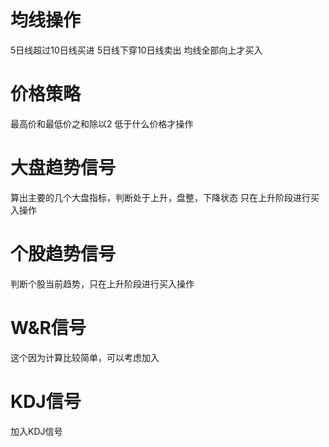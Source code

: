 均线操作
=========
5日线超过10日线买进
5日线下穿10日线卖出
均线全部向上才买入


价格策略
========
最高价和最低价之和除以2
低于什么价格才操作



大盘趋势信号
============
算出主要的几个大盘指标，判断处于上升，盘整，下降状态
只在上升阶段进行买入操作


个股趋势信号
=============
判断个股当前趋势，只在上升阶段进行买入操作


W&R信号
========
这个因为计算比较简单，可以考虑加入

KDJ信号
========
加入KDJ信号


